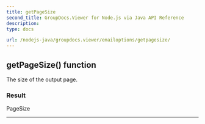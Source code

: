 ```yaml
---
title: getPageSize
second_title: GroupDocs.Viewer for Node.js via Java API Reference
description: 
type: docs

url: /nodejs-java/groupdocs.viewer/emailoptions/getpagesize/
---
```


## getPageSize()  function

 The size of the output page.
 

### Result
PageSize


---


